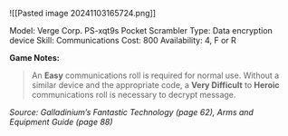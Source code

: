 ![[Pasted image 20241103165724.png]]

Model: Verge Corp. PS-xqt9s
Pocket Scrambler
Type: Data encryption device
Skill: Communications
Cost: 800
Availability: 4, F or R

**Game Notes:** 
> An **Easy** communications roll is required for normal use. Without a similar device and the appropriate code, a **Very Difficult** to **Heroic** communications roll is necessary to decrypt message.

*Source: Galladinium’s Fantastic Technology (page 62), Arms and Equipment Guide (page 88)*